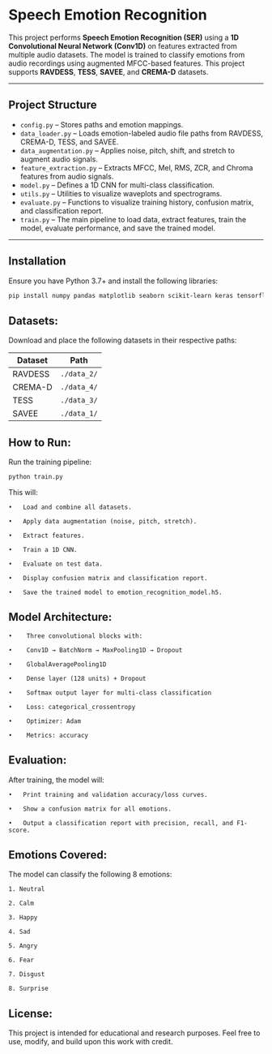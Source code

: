 # Speech Emotion Recognition

This project performs **Speech Emotion Recognition (SER)** using a **1D Convolutional Neural Network (Conv1D)** on features extracted from multiple audio datasets. The model is trained to classify emotions from audio recordings using augmented MFCC-based features. This project supports **RAVDESS**, **TESS**, **SAVEE**, and **CREMA-D** datasets.

---

## Project Structure

- `config.py` – Stores paths and emotion mappings.
- `data_loader.py` – Loads emotion-labeled audio file paths from RAVDESS, CREMA-D, TESS, and SAVEE.
- `data_augmentation.py` – Applies noise, pitch, shift, and stretch to augment audio signals.
- `feature_extraction.py` – Extracts MFCC, Mel, RMS, ZCR, and Chroma features from audio signals.
- `model.py` – Defines a 1D CNN for multi-class classification.
- `utils.py` – Utilities to visualize waveplots and spectrograms.
- `evaluate.py` – Functions to visualize training history, confusion matrix, and classification report.
- `train.py` – The main pipeline to load data, extract features, train the model, evaluate performance, and save the trained model.

---

## Installation

Ensure you have Python 3.7+ and install the following libraries:

```bash
pip install numpy pandas matplotlib seaborn scikit-learn keras tensorflow librosa
```

## Datasets:

Download and place the following datasets in their respective paths:

| Dataset  | Path                                                  |
|----------|-------------------------------------------------------|
| RAVDESS  | `./data_2/`                                           |
| CREMA-D  | `./data_4/`                                           |
| TESS     | `./data_3/`                                           |
| SAVEE    | `./data_1/`                                           |

## How to Run:

Run the training pipeline:

```bash
python train.py
```

This will:

	•	Load and combine all datasets.

	•	Apply data augmentation (noise, pitch, stretch).

	•	Extract features.

	•	Train a 1D CNN.

	•	Evaluate on test data.

	•	Display confusion matrix and classification report.

	•	Save the trained model to emotion_recognition_model.h5.


## Model Architecture:

	•	 Three convolutional blocks with:

	•	 Conv1D → BatchNorm → MaxPooling1D → Dropout

	•	 GlobalAveragePooling1D

	•	 Dense layer (128 units) + Dropout

	•	 Softmax output layer for multi-class classification

    •    Loss: categorical_crossentropy

    •    Optimizer: Adam

    •    Metrics: accuracy

## Evaluation:

After training, the model will:

	•	Print training and validation accuracy/loss curves.

	•	Show a confusion matrix for all emotions.

	•	Output a classification report with precision, recall, and F1-score.

## Emotions Covered:

The model can classify the following 8 emotions:

	1. Neutral

	2. Calm

	3. Happy

	4. Sad

	5. Angry

	6. Fear

	7. Disgust

	8. Surprise


## License:

This project is intended for educational and research purposes. Feel free to use, modify, and build upon this work with credit.